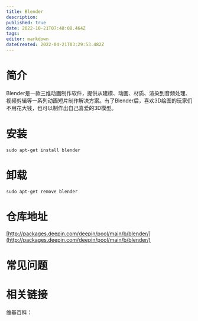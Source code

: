 ```yaml
---
title: Blender
description: 
published: true
date: 2022-10-21T07:48:08.464Z
tags: 
editor: markdown
dateCreated: 2022-04-21T03:29:53.482Z
---
```


# 简介

Blender是一款三维动画制作软件，提供从建模、动画、材质、渲染到音频处理、视频剪辑等一系列动画短片制作解决方案。有了Blender后，喜欢3D绘图的玩家们不用花大钱，也可以制作出自己喜爱的3D模型。

# 安装

`sudo apt-get install blender`

# 卸载

`sudo apt-get remove blender`

# 仓库地址

[http://packages.deepin.com/deepin/pool/main/b/blender/](http://packages.deepin.com/deepin/pool/main/b/blender/)


# 常见问题


# 相关链接

维基百科：